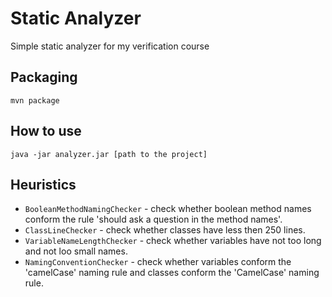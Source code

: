 # Static Analyzer
Simple static analyzer for my verification course

## Packaging
`mvn package`

## How to use
`java -jar analyzer.jar [path to the project]`

## Heuristics
- `BooleanMethodNamingChecker` - check whether boolean method names conform the rule 'should ask a question in the method names'.
- `ClassLineChecker` - check whether classes have less then 250 lines.
- `VariableNameLengthChecker` - check whether variables have not too long and not loo small names.
- `NamingConventionChecker` - check whether variables conform the 'camelCase' naming rule and classes conform the 'CamelCase' naming rule.
